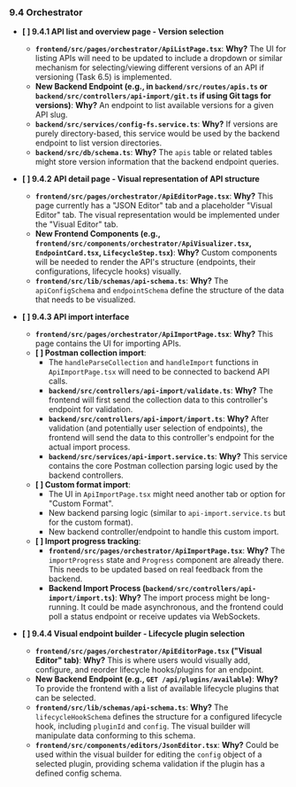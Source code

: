 ### 9.4 Orchestrator

*   **[ ] 9.4.1 API list and overview page - Version selection**
    *   **`frontend/src/pages/orchestrator/ApiListPage.tsx`**: **Why?** The UI for listing APIs will need to be updated to include a dropdown or similar mechanism for selecting/viewing different versions of an API if versioning (Task 6.5) is implemented.
    *   **New Backend Endpoint (e.g., in `backend/src/routes/apis.ts` or `backend/src/controllers/api-import/git.ts` if using Git tags for versions)**: **Why?** An endpoint to list available versions for a given API slug.
    *   **`backend/src/services/config-fs.service.ts`**: **Why?** If versions are purely directory-based, this service would be used by the backend endpoint to list version directories.
    *   **`backend/src/db/schema.ts`**: **Why?** The `apis` table or related tables might store version information that the backend endpoint queries.

*   **[ ] 9.4.2 API detail page - Visual representation of API structure**
    *   **`frontend/src/pages/orchestrator/ApiEditorPage.tsx`**: **Why?** This page currently has a "JSON Editor" tab and a placeholder "Visual Editor" tab. The visual representation would be implemented under the "Visual Editor" tab.
    *   **New Frontend Components (e.g., `frontend/src/components/orchestrator/ApiVisualizer.tsx`, `EndpointCard.tsx`, `LifecycleStep.tsx`)**: **Why?** Custom components will be needed to render the API's structure (endpoints, their configurations, lifecycle hooks) visually.
    *   **`frontend/src/lib/schemas/api-schema.ts`**: **Why?** The `apiConfigSchema` and `endpointSchema` define the structure of the data that needs to be visualized.

*   **[ ] 9.4.3 API import interface**
    *   **`frontend/src/pages/orchestrator/ApiImportPage.tsx`**: **Why?** This page contains the UI for importing APIs.
    *   **[ ] Postman collection import**:
        *   The `handleParseCollection` and `handleImport` functions in `ApiImportPage.tsx` will need to be connected to backend API calls.
        *   **`backend/src/controllers/api-import/validate.ts`**: **Why?** The frontend will first send the collection data to this controller's endpoint for validation.
        *   **`backend/src/controllers/api-import/import.ts`**: **Why?** After validation (and potentially user selection of endpoints), the frontend will send the data to this controller's endpoint for the actual import process.
        *   **`backend/src/services/api-import.service.ts`**: **Why?** This service contains the core Postman collection parsing logic used by the backend controllers.
    *   **[ ] Custom format import**:
        *   The UI in `ApiImportPage.tsx` might need another tab or option for "Custom Format".
        *   New backend parsing logic (similar to `api-import.service.ts` but for the custom format).
        *   New backend controller/endpoint to handle this custom import.
    *   **[ ] Import progress tracking**:
        *   **`frontend/src/pages/orchestrator/ApiImportPage.tsx`**: **Why?** The `importProgress` state and `Progress` component are already there. This needs to be updated based on real feedback from the backend.
        *   **Backend Import Process (`backend/src/controllers/api-import/import.ts`)**: **Why?** The import process might be long-running. It could be made asynchronous, and the frontend could poll a status endpoint or receive updates via WebSockets.

*   **[ ] 9.4.4 Visual endpoint builder - Lifecycle plugin selection**
    *   **`frontend/src/pages/orchestrator/ApiEditorPage.tsx` ("Visual Editor" tab)**: **Why?** This is where users would visually add, configure, and reorder lifecycle hooks/plugins for an endpoint.
    *   **New Backend Endpoint (e.g., `GET /api/plugins/available`)**: **Why?** To provide the frontend with a list of available lifecycle plugins that can be selected.
    *   **`frontend/src/lib/schemas/api-schema.ts`**: **Why?** The `lifecycleHookSchema` defines the structure for a configured lifecycle hook, including `pluginId` and `config`. The visual builder will manipulate data conforming to this schema.
    *   **`frontend/src/components/editors/JsonEditor.tsx`**: **Why?** Could be used within the visual builder for editing the `config` object of a selected plugin, providing schema validation if the plugin has a defined config schema.

